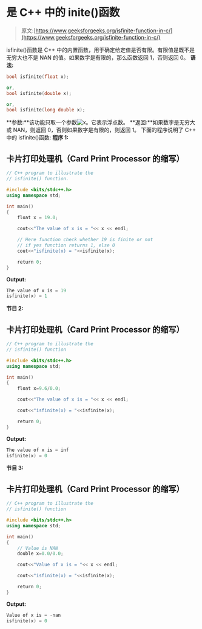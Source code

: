 # 是 C++ 中的 inite()函数

> 原文:[https://www.geeksforgeeks.org/isfinite-function-in-c/](https://www.geeksforgeeks.org/isfinite-function-in-c/)

isfinite()函数是 C++ 中的内置函数，用于确定给定值是否有限。有限值是既不是无穷大也不是 NAN 的值。如果数字是有限的，那么函数返回 1，否则返回 0。
**语法:**

```cpp
bool isfinite(float x);  

or,
bool isfinite(double x);

or,  
bool isfinite(long double x); 
```

**参数:**该功能只取一个参数![x ](img/13e9d3845c08cedde027ce1766044189.png "Rendered by QuickLaTeX.com")。它表示浮点数。
**返回:**如果数字是无穷大或 NAN，则返回 0，否则如果数字是有限的，则返回 1。
下面的程序说明了 C++ 中的 isfinite()函数:
**程序 1:**

## 卡片打印处理机（Card Print Processor 的缩写）

```cpp
// C++ program to illustrate the
// isfinite() function.

#include <bits/stdc++.h>
using namespace std;

int main()
{
    float x = 19.0;

    cout<<"The value of x is = "<< x << endl;

    // Here function check whether 19 is finite or not
    // if yes function returns 1, else 0
    cout<<"isfinite(x) = "<<isfinite(x);

    return 0;
}
```

**Output:** 

```cpp
The value of x is = 19
isfinite(x) = 1
```

**节目 2:**

## 卡片打印处理机（Card Print Processor 的缩写）

```cpp
// C++ program to illustrate the
// isfinite() function

#include <bits/stdc++.h>
using namespace std;

int main()
{
    float x=9.6/0.0;

    cout<<"The value of x is = "<< x << endl;

    cout<<"isfinite(x) = "<<isfinite(x);

    return 0;
}
```

**Output:** 

```cpp
The value of x is = inf
isfinite(x) = 0
```

**节目 3:**

## 卡片打印处理机（Card Print Processor 的缩写）

```cpp
// C++ program to illustrate the
// isfinite() function

#include <bits/stdc++.h>
using namespace std;

int main()
{  
    // Value is NAN
    double x=0.0/0.0;

    cout<<"Value of x is = "<< x << endl;

    cout<<"isfinite(x) = "<<isfinite(x);

    return 0;
}
```

**Output:** 

```cpp
Value of x is = -nan
isfinite(x) = 0
```
